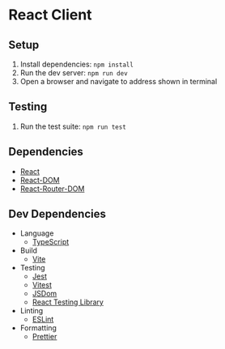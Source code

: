 # React Client

## Setup

1. Install dependencies: `npm install`
2. Run the dev server: `npm run dev`
3. Open a browser and navigate to address shown in terminal

## Testing

1. Run the test suite: `npm run test`

## Dependencies

- [React](https://reactjs.org/)
- [React-DOM](https://reactjs.org/docs/react-dom.html)
- [React-Router-DOM](https://reactrouter.com)

## Dev Dependencies

- Language
  - [TypeScript](https://www.typescriptlang.org/)
- Build
  - [Vite](https://vitejs.dev/)
- Testing
  - [Jest](https://jestjs.io/)
  - [Vitest](https://vitest.dev/)
  - [JSDom](https://github.com/jsdom/jsdom)
  - [React Testing Library](https://testing-library.com/docs/react-testing-library/intro/)
- Linting
  - [ESLint](https://eslint.org/)
- Formatting
  - [Prettier](https://prettier.io/)
